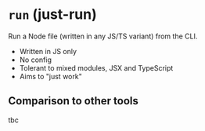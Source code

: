 # `run` (just-run)

Run a Node file (written in any JS/TS variant) from the CLI.

- Written in JS only
- No config
- Tolerant to mixed modules, JSX and TypeScript
- Aims to "just work"

## Comparison to other tools

tbc
